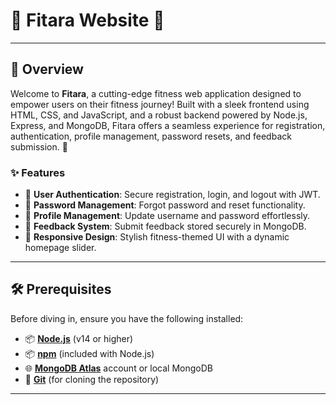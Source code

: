 # 🎯 **Fitara Website** 🎯

---

## 🌟 **Overview**
Welcome to **Fitara**, a cutting-edge fitness web application designed to empower users on their fitness journey! Built with a sleek frontend using HTML, CSS, and JavaScript, and a robust backend powered by Node.js, Express, and MongoDB, Fitara offers a seamless experience for registration, authentication, profile management, password resets, and feedback submission. 💪

### ✨ **Features**
- 🔐 **User Authentication**: Secure registration, login, and logout with JWT.
- 🔑 **Password Management**: Forgot password and reset functionality.
- 👤 **Profile Management**: Update username and password effortlessly.
- 📝 **Feedback System**: Submit feedback stored securely in MongoDB.
- 🎨 **Responsive Design**: Stylish fitness-themed UI with a dynamic homepage slider.

---

## 🛠️ **Prerequisites**
Before diving in, ensure you have the following installed:
- 📦 **[Node.js](https://nodejs.org/)** (v14 or higher)
- 📦 **[npm](https://www.npmjs.com/)** (included with Node.js)
- 🌐 **[MongoDB Atlas](https://www.mongodb.com/cloud/atlas)** account or local MongoDB
- 🔧 **[Git](https://git-scm.com/)** (for cloning the repository)

---

